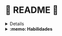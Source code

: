 # :construction: README :construction:
<details>
- Neste projeto, foram escritos testes para uma aplicação React que já estava criada e configurada utilizando [`Jest`](https://jestjs.io/) e a biblioteca [`React Testing Library`](https://testing-library.com/).
 
  - A aplicação contém uma implementação completa de todos os requisitos da Pokédex. Para cada requisito listado, foram escritos testes que garantem sua corretude.
</details>

<details>
  <summary><strong>:memo: Habilidades</strong></summary><br />

  * Utilizar os seletores (queries) da React-Testing-Library em testes automatizados.

  * Simular eventos com a React-Testing-Library em testes automatizados.

  * Testar fluxos lógicos assíncronos com a React-Testing-Library.

  * Escrever testes que permitam a refatoração da estrutura dos componentes da aplicação sem necessidade de serem alterados.

  * Testar inputs.
</details>